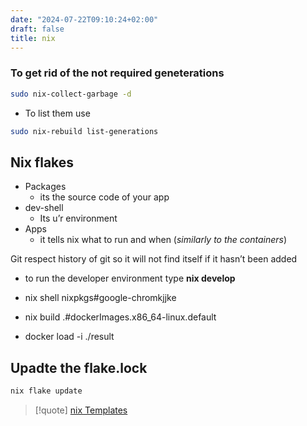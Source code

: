```yaml
---
date: "2024-07-22T09:10:24+02:00"
draft: false
title: nix
---
```


### To get rid of the not required geneterations

``` bash
sudo nix-collect-garbage -d
```

-   To list them use

``` bash
sudo nix-rebuild list-generations
```

## Nix flakes

-   Packages
    -   its the source code of your app
-   dev-shell
    -   Its u’r environment
-   Apps
    -   it tells nix what to run and when (*similarly to the
        containers*)

Git respect history of git so it will not find itself if it hasn’t been
added

-   to run the developer environment type **nix develop**

-   nix shell nixpkgs#google-chromkjjke

-   nix build .#dockerImages.x86_64-linux.default

-   docker load -i ./result

## Upadte the flake.lock

``` bash
nix flake update
```

> \[!quote\] [nix Templates](/Notes/posts/code_snippets/nix_Templates)
